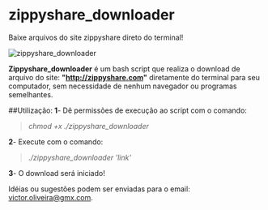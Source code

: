 # zippyshare_downloader
Baixe arquivos do site zippyshare direto do terminal!

![zippyshare_downloader](https://s23.postimg.org/3zmxc9q8r/Captura_de_tela_de_2016_12_12_10_37_24.png)

**Zippyshare_downloader** é um bash script que realiza o download de arquivo do site: **"http://zippyshare.com"** diretamente do terminal para seu computador, sem necessidade de nenhum navegador ou programas semelhantes.

##Utilização:
**1**- Dê permissões de execução ao script com o comando:
>	*chmod +x ./zippyshare_downloader*

**2**- Execute com o comando:
>	*./zippyshare_downloader 'link'*

**3**- O download será iniciado!

Idéias ou sugestões podem ser enviadas para o email: victor.oliveira@gmx.com.

